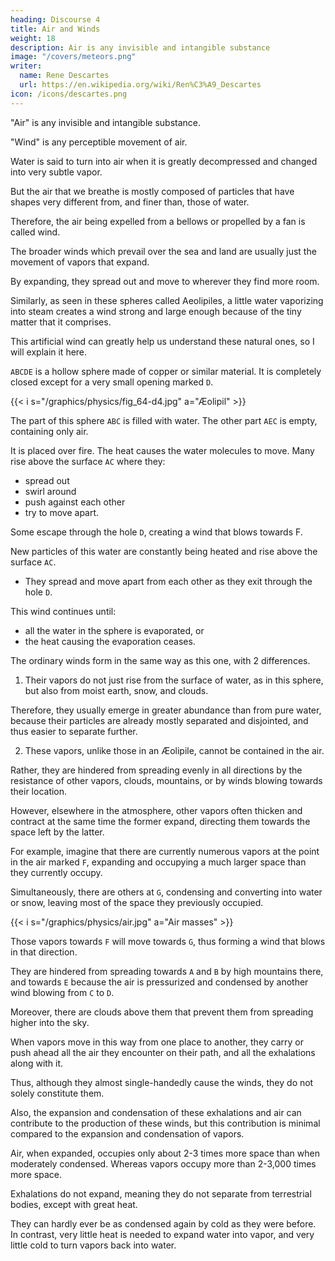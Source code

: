 ```yaml
---
heading: Discourse 4
title: Air and Winds
weight: 18
description: Air is any invisible and intangible substance
image: "/covers/meteors.png"
writer:
  name: Rene Descartes
  url: https://en.wikipedia.org/wiki/Ren%C3%A9_Descartes
icon: /icons/descartes.png
---
```



"Air" is any invisible and intangible substance.

"Wind" is any perceptible movement of air.

<!-- rarefied -->


Water is said to turn into air when it is greatly decompressed and changed into very subtle vapor.

But the air that we breathe is mostly composed of particles that have shapes very different from, and finer than, those of water.

Therefore, the air being expelled from a bellows or propelled by a fan is called wind.

The broader winds which prevail over the sea and land are usually just the movement of vapors that expand.

By expanding, they spread out and move to wherever they find more room. 

Similarly, as seen in these spheres called Aeolipiles, a little water vaporizing into steam creates a wind strong and large enough because of the tiny matter that it comprises.

This artificial wind can greatly help us understand these natural ones, so I will explain it here.

`ABCDE` is a hollow sphere made of copper or similar material. It is completely closed except for a very small opening marked `D`. 

{{< i s="/graphics/physics/fig_64-d4.jpg" a="Æolipil" >}}

The part of this sphere `ABC` is filled with water. The other part `AEC` is empty, containing only air. 

It is placed over fire. The heat causes the water molecules to move. Many rise above the surface `AC` where they:
- spread out
- swirl around
- push against each other
- try to move apart.

Some escape through the hole `D`, creating a wind that blows towards F.

<!-- all the forces causing them to push against each other combine to push out those closest to the hole, thus   -->

New particles of this water are constantly being heated and rise above the surface `AC`.
- They spread and move apart from each other as they exit through the hole `D`. 

This wind continues until:
- all the water in the sphere is evaporated, or
- the heat causing the evaporation ceases.


The ordinary winds form in the same way as this one, with 2 differences.

1. Their vapors do not just rise from the surface of water, as in this sphere, but also from moist earth, snow, and clouds. 

Therefore, they usually emerge in greater abundance than from pure water, because their particles are already mostly separated and disjointed, and thus easier to separate further.

2. These vapors, unlike those in an Æolipile, cannot be contained in the air.

Rather, they are hindered from spreading evenly in all directions by the resistance of other vapors, clouds, mountains, or by winds blowing towards their location. 

However, elsewhere in the atmosphere, other vapors often thicken and contract at the same time the former expand, directing them towards the space left by the latter.


For example, imagine that there are currently numerous vapors at the point in the air marked `F`, expanding and occupying a much larger space than they currently occupy.

Simultaneously, there are others at `G`, condensing and converting into water or snow, leaving most of the space they previously occupied.

{{< i s="/graphics/physics/air.jpg" a="Air masses" >}}

Those vapors towards `F` will move towards `G`, thus forming a wind that blows in that direction. 

They are hindered from spreading towards `A` and `B` by high mountains there, and towards `E` because the air is pressurized and condensed by another wind blowing from `C` to `D`. 

Moreover, there are clouds above them that prevent them from spreading higher into the sky. 

When vapors move in this way from one place to another, they carry or push ahead all the air they encounter on their path, and all the exhalations along with it. 

Thus, although they almost single-handedly cause the winds, they do not solely constitute them. 

Also, the expansion and condensation of these exhalations and air can contribute to the production of these winds, but this contribution is minimal compared to the expansion and condensation of vapors. 

Air, when expanded, occupies only about 2-3 times more space than when moderately condensed. Whereas vapors occupy more than 2-3,000 times more space. 

Exhalations do not expand, meaning they do not separate from terrestrial bodies, except with great heat.

They can hardly ever be as condensed again by cold as they were before. In contrast, very little heat is needed to expand water into vapor, and very little cold to turn vapors back into water.

